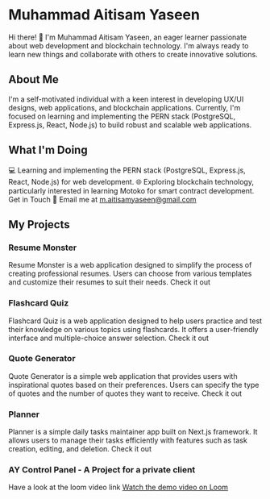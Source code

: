 # Muhammad Aitisam Yaseen

Hi there! 👋 I'm Muhammad Aitisam Yaseen, an eager learner passionate about web development and blockchain technology. I'm always ready to learn new things and collaborate with others to create innovative solutions.

## About Me
I'm a self-motivated individual with a keen interest in developing UX/UI designs, web applications, and blockchain applications. Currently, I'm focused on learning and implementing the PERN stack (PostgreSQL, Express.js, React, Node.js) to build robust and scalable web applications.

## What I'm Doing
💻 Learning and implementing the PERN stack (PostgreSQL, Express.js, React, Node.js) for web development.
🌐 Exploring blockchain technology, particularly interested in learning Motoko for smart contract development.
Get in Touch
📧 Email me at m.aitisamyaseen@gmail.com
## My Projects
### Resume Monster
Resume Monster is a web application designed to simplify the process of creating professional resumes. Users can choose from various templates and customize their resumes to suit their needs. Check it out

### Flashcard Quiz
Flashcard Quiz is a web application designed to help users practice and test their knowledge on various topics using flashcards. It offers a user-friendly interface and multiple-choice answer selection. Check it out

### Quote Generator
Quote Generator is a simple web application that provides users with inspirational quotes based on their preferences. Users can specify the type of quotes and the number of quotes they want to receive. Check it out

### Planner
Planner is a simple daily tasks maintainer app built on Next.js framework. It allows users to manage their tasks efficiently with features such as task creation, editing, and deletion. Check it out

### AY Control Panel - A Project for a private client
Have a look at the loom video link
[Watch the demo video on Loom](https://www.loom.com/share/e92aa71b71764b0db6afb09141c4ba44?sid=8e9ac939-c3c5-43c6-b2b8-f10f6d9834d3)
